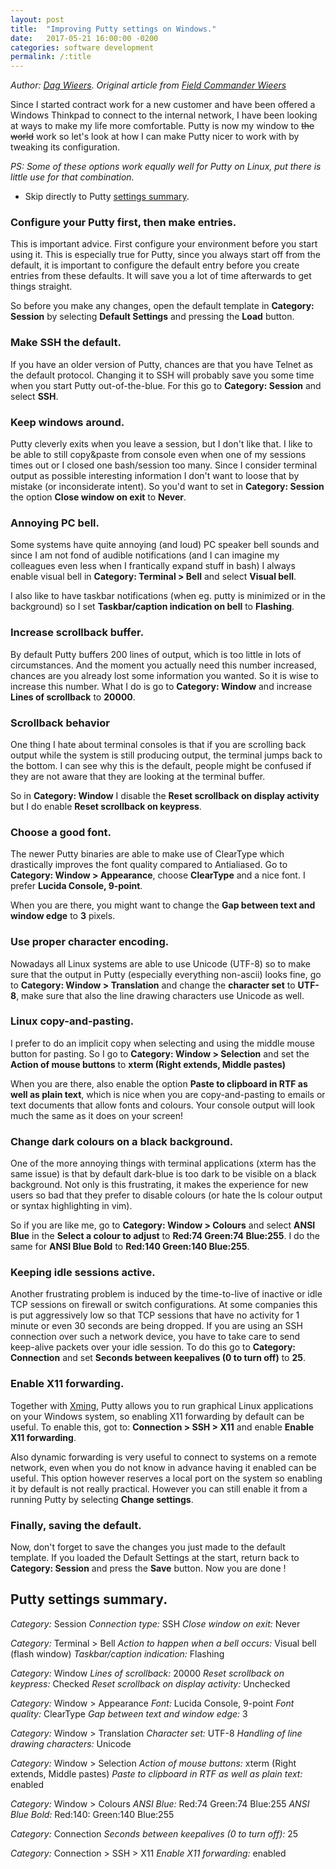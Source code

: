 ```yaml
---
layout: post
title:  "Improving Putty settings on Windows."
date:   2017-05-21 16:00:00 -0200
categories: software development
permalink: /:title
---
```


*Author: [Dag Wieers](https://twitter.com/dagwieers). Original article from  [Field Commander Wieers](http://dag.wiee.rs/blog/content/improving-putty-settings-on-windows)*

Since I started contract work for a new customer and have been offered a Windows Thinkpad to connect to the internal network, I have been looking at ways to make my life more comfortable. Putty is now my window to ~~the world~~ work so let's look at how I can make Putty nicer to work with by tweaking its configuration.

_PS: Some of these options work equally well for Putty on Linux, put there is little use for that combination._

* Skip directly to Putty [settings summary](#putty-settings-summary).

### Configure your Putty first, then make entries.
This is important advice. First configure your environment before you start using it. This is especially true for Putty, since you always start off from the default, it is important to configure the default entry before you create entries from these defaults. It will save you a lot of time afterwards to get things straight.

So before you make any changes, open the default template in **Category: Session** by selecting **Default Settings** and pressing the **Load** button.

### Make SSH the default.
If you have an older version of Putty, chances are that you have Telnet as the default protocol. Changing it to SSH will probably save you some time when you start Putty out-of-the-blue. For this go to **Category: Session** and select **SSH**.

### Keep windows around.
Putty cleverly exits when you leave a session, but I don't like that. I like to be able to still copy&paste from console even when one of my sessions times out or I closed one bash/session too many. Since I consider terminal output as possible interesting information I don't want to loose that by mistake (or inconsiderate intent). So you'd want to set in **Category: Session** the option **Close window on exit** to **Never**.

### Annoying PC bell.
Some systems have quite annoying (and loud) PC speaker bell sounds and since I am not fond of audible notifications (and I can imagine my colleagues even less when I frantically expand stuff in bash) I always enable visual bell in **Category: Terminal > Bell** and select **Visual bell**.

I also like to have taskbar notifications (when eg. putty is minimized or in the background) so I set **Taskbar/caption indication on bell** to **Flashing**.

### Increase scrollback buffer.
By default Putty buffers 200 lines of output, which is too little in lots of circumstances. And the moment you actually need this number increased, chances are you already lost some information you wanted. So it is wise to increase this number. What I do is go to **Category: Window** and increase **Lines of scrollback** to **20000**.

### Scrollback behavior
One thing I hate about terminal consoles is that if you are scrolling back output while the system is still producing output, the terminal jumps back to the bottom. I can see why this is the default, people might be confused if they are not aware that they are looking at the terminal buffer.

So in **Category: Window** I disable the **Reset scrollback on display activity** but I do enable **Reset scrollback on keypress**.

### Choose a good font.
The newer Putty binaries are able to make use of ClearType which drastically improves the font quality compared to Antialiased. Go to **Category: Window > Appearance**, choose **ClearType** and a nice font. I prefer **Lucida Console, 9-point**.

When you are there, you might want to change the **Gap between text and window edge** to **3** pixels.

### Use proper character encoding.
Nowadays all Linux systems are able to use Unicode (UTF-8) so to make sure that the output in Putty (especially everything non-ascii) looks fine, go to **Category: Window > Translation** and change the **character set** to **UTF-8**, make sure that also the line drawing characters use Unicode as well.

### Linux copy-and-pasting.
I prefer to do an implicit copy when selecting and using the middle mouse button for pasting. So I go to **Category: Window > Selection** and set the **Action of mouse buttons** to **xterm (Right extends, Middle pastes)**

When you are there, also enable the option **Paste to clipboard in RTF as well as plain text**, which is nice when you are copy-and-pasting to emails or text documents that allow fonts and colours. Your console output will look much the same as it does on your screen!

### Change dark colours on a black background.
One of the more annoying things with terminal applications (xterm has the same issue) is that by default dark-blue is too dark to be visible on a black background. Not only is this frustrating, it makes the experience for new users so bad that they prefer to disable colours (or hate the ls colour output or syntax highlighting in vim).

So if you are like me, go to **Category: Window > Colours** and select **ANSI Blue** in the **Select a colour to adjust** to **Red:74 Green:74 Blue:255**. I do the same for **ANSI Blue Bold** to **Red:140 Green:140 Blue:255**.

### Keeping idle sessions active.
Another frustrating problem is induced by the time-to-live of inactive or idle TCP sessions on firewall or switch configurations. At some companies this is put aggressively low so that TCP sessions that have no activity for 1 minute or even 30 seconds are being dropped. If you are using an SSH connection over such a network device, you have to take care to send keep-alive packets over your idle session. To do this go to **Category: Connection** and set **Seconds between keepalives (0 to turn off)** to **25**.

### Enable X11 forwarding.
Together with [Xming](http://www.straightrunning.com/XmingNotes/ "Xming X Server for Windows"), Putty allows you to run graphical Linux applications on your Windows system, so enabling X11 forwarding by default can be useful. To enable this, got to: **Connection > SSH > X11** and enable **Enable X11 forwarding**.

Also dynamic forwarding is very useful to connect to systems on a remote network, even when you do not know in advance having it enabled can be useful. This option however reserves a local port on the system so enabling it by default is not really practical. However you can still enable it from a running Putty by selecting **Change settings**.

### Finally, saving the default.
Now, don't forget to save the changes you just made to the default template. If you loaded the Default Settings at the start, return back to **Category: Session** and press the **Save** button. Now you are done !

## Putty settings summary.

*Category:* Session
*Connection type:* SSH
*Close window on exit:* Never

*Category:* Terminal > Bell
*Action to happen when a bell occurs:* Visual bell (flash window)
*Taskbar/caption indication:* Flashing

*Category:* Window
*Lines of scrollback:* 20000
*Reset scrollback on keypress:* Checked
*Reset scrollback on display activity:* Unchecked

*Category:* Window > Appearance
*Font:* Lucida Console, 9-point
*Font quality:* ClearType
*Gap between text and window edge:* 3

*Category:* Window > Translation
*Character set:* UTF-8
*Handling of line drawing characters:* Unicode

*Category:* Window > Selection
*Action of mouse buttons:* xterm (Right extends, Middle pastes)
*Paste to clipboard in RTF as well as plain text:* enabled

*Category:* Window > Colours
*ANSI Blue:* Red:74 Green:74 Blue:255
*ANSI Blue Bold:* Red:140: Green:140 Blue:255

*Category:* Connection
*Seconds between keepalives (0 to turn off):* 25

*Category:* Connection > SSH > X11
*Enable X11 forwarding:* enabled